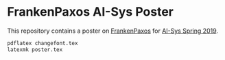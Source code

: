 # FrankenPaxos AI-Sys Poster

This repository contains a poster on
[FrankenPaxos](https://github.com/mwhittaker/frankenpaxos) for [AI-Sys Spring
2019](https://ucbrise.github.io/cs294-ai-sys-sp19/).

```bash
pdflatex changefont.tex
latexmk poster.tex
```
